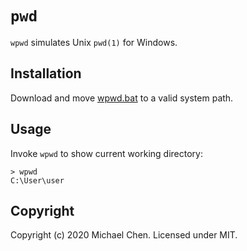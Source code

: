 # `pwd`

`wpwd` simulates Unix `pwd(1)` for Windows.

## Installation

Download and move [wpwd.bat](/wpwd.bat) to a valid system path.

## Usage

Invoke `wpwd` to show current working directory:

```
> wpwd
C:\User\user
```

## Copyright

Copyright (c) 2020 Michael Chen. Licensed under MIT.
